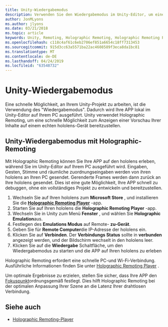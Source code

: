 ```yaml
---
title: Unity-Wiedergabemodus
description: Verwenden Sie den Wiedergabemodus im Unity-Editor, um eine Vorschau der Änderungen auf einem Gerät anzuzeigen, ohne eine APP bereitzustellen.
author: JonMLyons
ms.author: jlyons
ms.date: 03/21/2018
ms.topic: article
keywords: Unity, Remoting, Holographic Remoting, Holographic Remoting Player
ms.openlocfilehash: c118c4af61c6eb2706ef851a6654c18ff7313453
ms.sourcegitcommit: 915d3cc63a5571ba22ac4608589f3eca8da1bc81
ms.translationtype: MT
ms.contentlocale: de-DE
ms.lasthandoff: 04/24/2019
ms.locfileid: "63548732"
---
```

# <a name="unity-play-mode"></a>Unity-Wiedergabemodus

Eine schnelle Möglichkeit, an Ihrem Unity-Projekt zu arbeiten, ist die Verwendung des "Wiedergabemodus". Dadurch wird Ihre APP lokal im Unity-Editor auf Ihrem PC ausgeführt. Unity verwendet Holographic Remoting, um eine schnelle Möglichkeit zum Anzeigen einer Vorschau Ihrer Inhalte auf einem echten hololens-Gerät bereitzustellen.

## <a name="unity-play-mode-with-holographic-remoting"></a>Unity-Wiedergabemodus mit Holographic-Remoting

Mit Holographic Remoting können Sie Ihre APP auf den hololens erleben, während Sie im Unity-Editor auf Ihrem PC ausgeführt wird. Eingaben, Gesten, Stimme und räumliche zuordnungseingaben werden von ihren hololens an Ihren PC gesendet. Gerenderte Frames werden dann zurück an Ihre hololens gesendet. Dies ist eine gute Möglichkeit, Ihre APP schnell zu debuggen, ohne ein vollständiges Projekt zu entwickeln und bereitzustellen.
1. Wechseln Sie auf Ihren hololens zum **Microsoft Store** , und installieren Sie die **[Holographic Remoting Player](https://www.microsoft.com/store/p/holographic-remoting-player/9nblggh4sv40)** -app.
2. Starten Sie auf Ihren hololens die **Holographic Remoting Player** -app.
3. Wechseln Sie in Unity zum Menü **Fenster** , und wählen Sie **Holographic Emulation**aus.
4. Festlegen des **Emulations Modus** auf Remote- **zu-Gerät**.
5. Geben Sie für **Remote Computer**die IP-Adresse der hololens ein.
6. Klicken Sie auf **Verbinden**. Der **Verbindungs Status** sollte in **verbunden** angezeigt werden, und der Bildschirm wechselt in den hololens leer.
7. Klicken Sie auf die **Wiedergabe** Schaltfläche, um den Wiedergabemodus zu starten und die APP auf Ihren hololens zu erleben

Holographic Remoting erfordert eine schnelle PC-und Wi-Fi-Verbindung. Ausführliche Informationen finden Sie unter [Holographic Remoting Player](holographic-remoting-player.md) .

Um optimale Ergebnisse zu erzielen, stellen Sie sicher, dass Ihre APP den [Fokuspunkt](focus-point-in-unity.md)ordnungsgemäß festlegt. Dies hilft Holographic Remoting bei der optimalen Anpassung Ihrer Szene an die Latenz Ihrer drahtlosen Verbindung.

## <a name="see-also"></a>Siehe auch
* [Holographic Remoting-Player](holographic-remoting-player.md)
